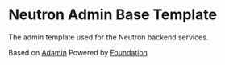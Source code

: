 # Neutron Admin Base Template
The admin template used for the Neutron backend services.

Based on [Adamin](https://github.com/adamxp12/Adamin)
Powered by [Foundation](http://foundation.zurb.com)
